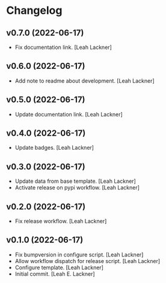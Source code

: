 Changelog
=========


v0.7.0 (2022-06-17)
-------------------
- Fix documentation link. [Leah Lackner]


v0.6.0 (2022-06-17)
-------------------
- Add note to readme about development. [Leah Lackner]


v0.5.0 (2022-06-17)
-------------------
- Update documentation link. [Leah Lackner]


v0.4.0 (2022-06-17)
-------------------
- Update badges. [Leah Lackner]


v0.3.0 (2022-06-17)
-------------------
- Update data from base template. [Leah Lackner]
- Activate release on pypi workflow. [Leah Lackner]


v0.2.0 (2022-06-17)
-------------------
- Fix release workflow. [Leah Lackner]


v0.1.0 (2022-06-17)
-------------------
- Fix bumpversion in configure script. [Leah Lackner]
- Allow workflow dispatch for release script. [Leah Lackner]
- Configure template. [Leah Lackner]
- Initial commit. [Leah E. Lackner]


